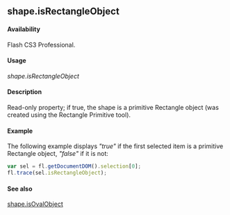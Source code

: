 ## shape.isRectangleObject

#### Availability

Flash CS3 Professional.

#### Usage

*shape.isRectangleObject*

#### Description

Read-only property; if true, the shape is a primitive Rectangle object (was created using the Rectangle Primitive tool).

#### Example

The following example displays *"true"* if the first selected item is a primitive Rectangle object, *"false"* if it is not:

```javascript
var sel = fl.getDocumentDOM().selection[0]; 
fl.trace(sel.isRectangleObject);

```
#### See also

[shape.isOvalObject](../Shape_object/shape9.md)
